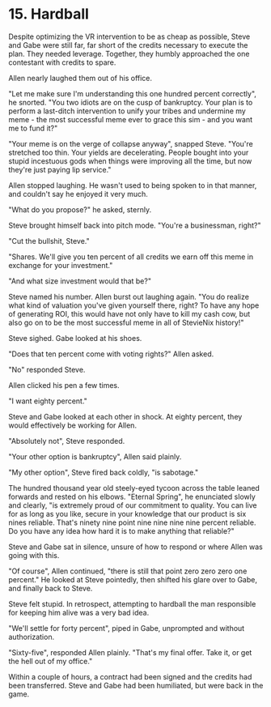 # 15. Hardball

Despite optimizing the VR intervention to be as cheap as possible, Steve and Gabe were still far, far short of the credits necessary to execute the plan. They needed leverage. Together, they humbly approached the one contestant with credits to spare.

Allen nearly laughed them out of his office.

"Let me make sure I'm understanding this one hundred percent correctly", he snorted. "You two idiots are on the cusp of bankruptcy. Your plan is to perform a last-ditch intervention to unify your tribes and undermine my meme - the most successful meme ever to grace this sim - and you want me to fund it?"

"Your meme is on the verge of collapse anyway", snapped Steve. "You're stretched too thin. Your yields are decelerating. People bought into your stupid incestuous gods when things were improving all the time, but now they're just paying lip service."

Allen stopped laughing. He wasn't used to being spoken to in that manner, and couldn't say he enjoyed it very much.

"What do you propose?" he asked, sternly.

Steve brought himself back into pitch mode. "You're a businessman, right?"

"Cut the bullshit, Steve."

"Shares. We'll give you ten percent of all credits we earn off this meme in exchange for your investment."

"And what size investment would that be?"

Steve named his number. Allen burst out laughing again. "You do realize what kind of valuation you've given yourself there, right? To have any hope of generating ROI, this would have not only have to kill my cash cow, but also go on to be the most successful meme in all of StevieNix history!"

Steve sighed. Gabe looked at his shoes.

"Does that ten percent come with voting rights?" Allen asked.

"No" responded Steve.

Allen clicked his pen a few times.

"I want eighty percent."

Steve and Gabe looked at each other in shock. At eighty percent, they would effectively be working for Allen.

"Absolutely not", Steve responded.

"Your other option is bankruptcy", Allen said plainly.

"My other option", Steve fired back coldly, "is sabotage."

The hundred thousand year old steely-eyed tycoon across the table leaned forwards and rested on his elbows. "Eternal Spring", he enunciated slowly and clearly, "is extremely proud of our commitment to quality. You can live for as long as you like, secure in your knowledge that our product is six nines reliable. That's ninety nine point nine nine nine nine percent reliable. Do you have any idea how hard it is to make anything that reliable?"

Steve and Gabe sat in silence, unsure of how to respond or where Allen was going with this.

"Of course", Allen continued, "there is still that point zero zero zero one percent." He looked at Steve pointedly, then shifted his glare over to Gabe, and finally back to Steve.

Steve felt stupid. In retrospect, attempting to hardball the man responsible for keeping him alive was a very bad idea.

"We'll settle for forty percent", piped in Gabe, unprompted and without authorization.

"Sixty-five", responded Allen plainly. "That's my final offer. Take it, or get the hell out of my office."

Within a couple of hours, a contract had been signed and the credits had been transferred. Steve and Gabe had been humiliated, but were back in the game.
